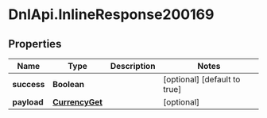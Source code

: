 # DnlApi.InlineResponse200169

## Properties
Name | Type | Description | Notes
------------ | ------------- | ------------- | -------------
**success** | **Boolean** |  | [optional] [default to true]
**payload** | [**CurrencyGet**](CurrencyGet.md) |  | [optional] 


